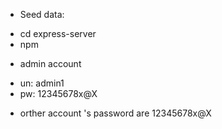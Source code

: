 * Seed data:
 - cd express-server
 - npm 
* admin account
 - un: admin1
 - pw: 12345678x@X
* orther account 's password are 12345678x@X
